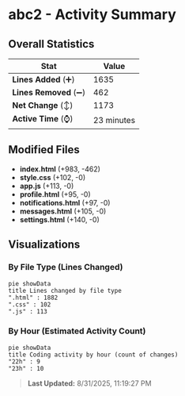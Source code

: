 # abc2 - Activity Summary 

## Overall Statistics

| Stat                   | Value                                                             |
| ---------------------- | ----------------------------------------------------------------- |
| **Lines Added** (➕)   | 1635                                          |
| **Lines Removed** (➖) | 462                                        |
| **Net Change** (↕)    | 1173                |
| **Active Time** (⌚)   | 23 minutes |


## Modified Files
- **index.html** (+983, -462)
- **style.css** (+102, -0)
- **app.js** (+113, -0)
- **profile.html** (+95, -0)
- **notifications.html** (+97, -0)
- **messages.html** (+105, -0)
- **settings.html** (+140, -0)

## Visualizations

### By File Type (Lines Changed)

```mermaid
pie showData
title Lines changed by file type
".html" : 1882
".css" : 102
".js" : 113
```

### By Hour (Estimated Activity Count)

```mermaid
pie showData
title Coding activity by hour (count of changes)
"22h" : 9
"23h" : 10
```


> **Last Updated:** 8/31/2025, 11:19:27 PM